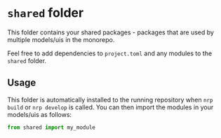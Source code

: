 # `shared` folder

This folder contains your shared packages - packages that
are used by multiple models/uis in the monorepo.

Feel free to add dependencies to `project.toml` and 
any modules to the `shared` folder.

## Usage

This folder is automatically installed to the running repository
when `nrp build` or `nrp develop` is called. You can then import
the modules in your models/uis as follows:

```python
from shared import my_module
```